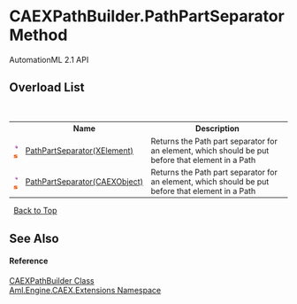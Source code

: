 # CAEXPathBuilder.PathPartSeparator Method 
AutomationML 2.1 API 


## Overload List
&nbsp;<table><tr><th></th><th>Name</th><th>Description</th></tr><tr><td>![Public method](media/pubmethod.gif "Public method")![Static member](media/static.gif "Static member")</td><td><a href="M_Aml_Engine_CAEX_Extensions_CAEXPathBuilder_PathPartSeparator_1">PathPartSeparator(XElement)</a></td><td>
Returns the Path part separator for an element, which should be put before that element in a Path</td></tr><tr><td>![Public method](media/pubmethod.gif "Public method")![Static member](media/static.gif "Static member")</td><td><a href="M_Aml_Engine_CAEX_Extensions_CAEXPathBuilder_PathPartSeparator">PathPartSeparator(CAEXObject)</a></td><td>
Returns the Path part separator for an element, which should be put before that element in a Path</td></tr></table>&nbsp;
<a href="#caexpathbuilder.pathpartseparator-method">Back to Top</a>

## See Also


#### Reference
<a href="T_Aml_Engine_CAEX_Extensions_CAEXPathBuilder">CAEXPathBuilder Class</a><br /><a href="N_Aml_Engine_CAEX_Extensions">Aml.Engine.CAEX.Extensions Namespace</a><br />